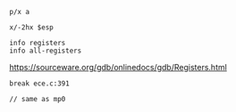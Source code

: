```gdb
p/x a
```

```gdb
x/-2hx $esp
```

```rgb
info registers
info all-registers 
```

https://sourceware.org/gdb/onlinedocs/gdb/Registers.html

```gdb
break ece.c:391
```

```gdb
// same as mp0
```